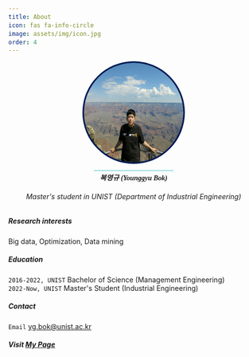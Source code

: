 ```yaml
---
title: About
icon: fas fa-info-circle
image: assets/img/icon.jpg
order: 4
---
```

<style>
@import url('https://fonts.googleapis.com/css2?family=Merriweather&display=swap');
@import url('https://fonts.googleapis.com/css2?family=Merriweather&family=Nanum+Gothic:wght@700&display=swap');
.zoom a img {
	-webkit-transform: scale(1);
	transform: scale(1);
	-webkit-transition: .3s ease-in-out;
	transition: .3s ease-in-out;
}
.zoom a img:hover {
	-webkit-transform: scale(1.3);
	transform: scale(1.3);
}
.zoom-container {
	background: rgb(0,27,84);
	-webkit-transition: .3s ease-in-out;
    transition: .3s ease-in-out;
}
.zoom-container:hover {
	background: rgb(68,193,196);
	-webkit-transition: .3s ease-in-out;
    transition: .3s ease-in-out;
}

/* 리셋 CSS */
/* * {margin:0;padding:0;box-sizing:border-box;}
ul, li {list-style:none;}

.slidebox {max-width:700px;margin:0 auto;position:relative;}
.slidebox .slidelist {position:relative;white-space:nowrap;font-size:0;overflow:hidden;}
.slidebox .slidelist .slideitem {position:relative;display:inline-block;vertical-align:top;width:100%;transition:all 1s;}
.slidebox .slidelist .slideitem > a {display:block;width:auto;position:relative;}
.slidebox .slidelist .slideitem > a img {max-width:100%;}
.slidebox .slidelist .textbox {position:relative;z-index:1;left:50%;transform:translate(-50%,-50%);line-height:1.6;text-align:center;}
.slidebox .slidelist .textbox h6 {font-size:1rem;color:#000000;transform:translateY(30px);transition:all .5s;}

.slidebox .slide-control [class*="control"] label {position:absolute;z-index:10;top:55%;transform:translateY(-50%);padding:20px;border-radius:50%;cursor:pointer;}
.slidebox .slide-control [class*="control"] label.prev {left:20px;background:#333 url('../assets/img/button/left-arrow.png') center center / 50% no-repeat;}
.slidebox .slide-control [class*="control"] label.next {right:20px;background:#333 url('../assets/img/button/right-arrow.png') center center / 50% no-repeat;}

[name="slide"] {display:none;}
#slide01:checked ~ .slidelist .slideitem {left:0;}
#slide02:checked ~ .slidelist .slideitem {left:-100%;} */

/* input에 체크되면 텍스트 효과 */
/* input[id="slide01"]:checked ~ .slidebox li:nth-child(1) .textbox h6 {opacity:1;transform:translateY(0);transition-delay:.2s;}
input[id="slide02"]:checked ~ .slidebox li:nth-child(2) .textbox h6 {opacity:1;transform:translateY(0);transition-delay:.2s;}

.slide-control [class*="control"] {display:none;}
#slide01:checked ~ .slide-control .control01 {display:block;}
#slide02:checked ~ .slide-control .control02 {display:block;} */
</style>

<div class="container" style="text-align: center;">
	<div class="zoom-container" style="display: inline-block; position: relative; width: 206px; height: 206px; border-radius: 50%;">
		<div class="zoom" style="display: inline-block; position: relative; width: 200px; height: 200px; overflow: hidden; border-radius: 50%; margin-top: 3px;">
			<a href="https://duckbankbok.com" target="_blank"><img src="../assets/img/profile.jpg" style="display: block; width: 100%; height: 100%; border-radius: 50%; margin-top: auto; margin-bottom: 0;" /></a>
		</div>
	</div>
    <div class="divider"></div>
    <div style="display: inline-block; background-color: rgb(68,193,196); height: 1px; width: 160px;"></div>
    <h5 style="margin-top: 0; margin-bottom: 0.5rem; font-family: 'Merriweather', 'Nanum Gothic', serif;" >복영규 (Younggyu Bok)</h5>
    <h6 style="mmargin: 0;">Master's student in UNIST (Department of Industrial Engineering)</h6>
</div>

##### Research interests

Big data, Optimization, Data mining

##### Education

`2016-2022, UNIST`
Bachelor of Science (Management Engineering)  
`2022-Now, UNIST`
Master's Student (Industrial Engineering)

##### Contact

`Email` <a href="mailto:yg.bok@unist.ac.kr">yg.bok@unist.ac.kr</a>

##### Visit [My Page](https://duckbankbok.com)

<!-- ##### Web Project

<div class="slidebox" style="justify-content: center;">
	<input type="radio" name="slide" id="slide01" checked>
	<input type="radio" name="slide" id="slide02">
	<ul class="slidelist">
		<li class="slideitem">
			<h6 class="textbox" style="font-family: 'Merriweather'; margin: 0.5rem 0 0 0;">Dog classifier</h6>
			<a href="https://duckbankbok.github.io/dog-classifier/">
				<img src="../assets/img/projects/websites/dog_classifier.png" style="margin: 0;">
			</a>
		</li>
		<li class="slideitem">
			<h6 class="textbox" style="font-family: 'Merriweather'; margin: 0.5rem 0 0 0;">Lottery</h6>
			<a href="https://github.com/duckbankbok/lottery">
				<img src="../assets/img/projects/websites/lottery.png" style="margin: 0;">
			</a>
		</li>
	</ul>
	<div class="slide-control">
		<div class="control01">
			<label for="slide02" class="prev"></label>
			<label for="slide02" class="next"></label>
		</div>
		<div class="control02">
			<label for="slide01" class="prev"></label>
			<label for="slide01" class="next"></label>
		</div>
	</div>
</div> -->